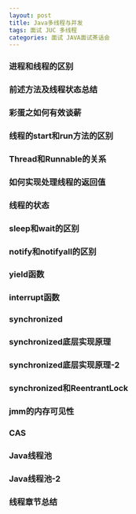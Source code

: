 ```yaml
---
layout: post
title: Java多线程与并发
tags: 面试 JUC 多线程
categories: 面试 JAVA面试茶话会
---
```

### 进程和线程的区别
### 前述方法及线程状态总结
### 彩蛋之如何有效谈薪
### 线程的start和run方法的区别
### Thread和Runnable的关系
### 如何实现处理线程的返回值
### 线程的状态
### sleep和wait的区别
### notify和notifyall的区别
### yield函数
### interrupt函数

### synchronized
### synchronized底层实现原理
### synchronized底层实现原理-2
### synchronized和ReentrantLock
### jmm的内存可见性
### CAS
### Java线程池
### Java线程池-2
### 线程章节总结